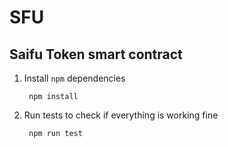 # SFU

## Saifu Token smart contract 

1. Install `npm` dependencies

        npm install

2. Run tests to check if everything is working fine

        npm run test
